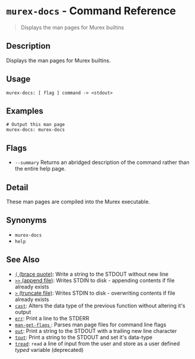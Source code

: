 # `murex-docs` - Command Reference

> Displays the man pages for Murex builtins

## Description

Displays the man pages for Murex builtins.

## Usage

```
murex-docs: [ flag ] command -> <stdout>
```

## Examples

```
# Output this man page
murex-docs: murex-docs
```

## Flags

* `--summary`
    Returns an abridged description of the command rather than the entire help page.

## Detail

These man pages are compiled into the Murex executable.

## Synonyms

* `murex-docs`
* `help`


## See Also

* [`(` (brace quote)](../commands/brace-quote.md):
  Write a string to the STDOUT without new line
* [`>>` (append file)](../commands/greater-than-greater-than.md):
  Writes STDIN to disk - appending contents if file already exists
* [`>` (truncate file)](../commands/greater-than.md):
  Writes STDIN to disk - overwriting contents if file already exists
* [`cast`](../commands/cast.md):
  Alters the data type of the previous function without altering it's output
* [`err`](../commands/err.md):
  Print a line to the STDERR
* [`man-get-flags` ](../commands/man-get-flags.md):
  Parses man page files for command line flags 
* [`out`](../commands/out.md):
  Print a string to the STDOUT with a trailing new line character
* [`tout`](../commands/tout.md):
  Print a string to the STDOUT and set it's data-type
* [`tread`](../commands/tread.md):
  `read` a line of input from the user and store as a user defined *typed* variable (deprecated)